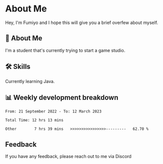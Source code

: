 
# About Me

Hey, I'm Fumiyo and I hope this will give you a brief overfew about myself.


## 🚀 About Me
I'm a student that's currently trying to start a game studio.


## 🛠 Skills

Currently learning Java.


## 📊 Weekly development breakdown
<!--START_SECTION:waka-->

```text
From: 21 September 2022 - To: 12 March 2023

Total Time: 12 hrs 13 mins

Other        7 hrs 39 mins   >>>>>>>>>>>>>>>>---------   62.70 %
```

<!--END_SECTION:waka-->


## Feedback

If you have any feedback, please reach out to me via Discord
